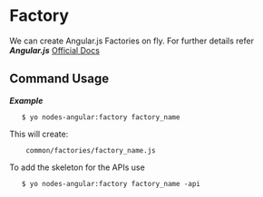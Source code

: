 Factory
============
We can create Angular.js Factories on fly. For further details refer ***Angular.js*** 
[Official Docs](http://docs.angularjs.org/api/AUTO.$provide)



Command Usage
-------

***Example***

```
   $ yo nodes-angular:factory factory_name
```

This will create:

```
	common/factories/factory_name.js
```

To  add the skeleton for the APIs use

```
   $ yo nodes-angular:factory factory_name -api
```

